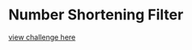 # Number Shortening Filter

[view challenge here](https://www.codewars.com/kata/56b4af8ac6167012ec00006f/javascript)
